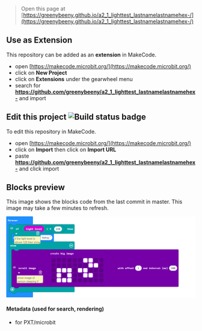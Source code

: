 
> Open this page at [https://greenybeeny.github.io/a2_1_lighttest_lastnamelastnamehex-/](https://greenybeeny.github.io/a2_1_lighttest_lastnamelastnamehex-/)

## Use as Extension

This repository can be added as an **extension** in MakeCode.

* open [https://makecode.microbit.org/](https://makecode.microbit.org/)
* click on **New Project**
* click on **Extensions** under the gearwheel menu
* search for **https://github.com/greenybeeny/a2_1_lighttest_lastnamelastnamehex-** and import

## Edit this project ![Build status badge](https://github.com/greenybeeny/a2_1_lighttest_lastnamelastnamehex-/workflows/MakeCode/badge.svg)

To edit this repository in MakeCode.

* open [https://makecode.microbit.org/](https://makecode.microbit.org/)
* click on **Import** then click on **Import URL**
* paste **https://github.com/greenybeeny/a2_1_lighttest_lastnamelastnamehex-** and click import

## Blocks preview

This image shows the blocks code from the last commit in master.
This image may take a few minutes to refresh.

![A rendered view of the blocks](https://github.com/greenybeeny/a2_1_lighttest_lastnamelastnamehex-/raw/master/.github/makecode/blocks.png)

#### Metadata (used for search, rendering)

* for PXT/microbit
<script src="https://makecode.com/gh-pages-embed.js"></script><script>makeCodeRender("{{ site.makecode.home_url }}", "{{ site.github.owner_name }}/{{ site.github.repository_name }}");</script>
